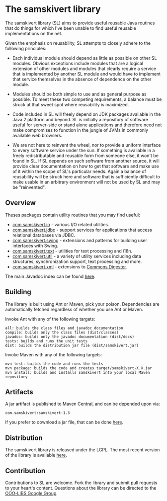 The samskivert library
======================

The samskivert library (SL) aims to provide useful reusable Java routines that
do things for which I've been unable to find useful reusable implementations on
the net.

Given the emphasis on reusability, SL attempts to closely adhere to the
following principles:

* Each individual module should depend as little as possible on other SL
  modules. Obvious exceptions include modules that are a logical extension of
  other modules and modules that clearly require a service that is implemented
  by another SL module and would have to implement that service themselves in
  the absence of dependence on the other module.

* Modules should be both simple to use and as general purpose as possible. To
  meet these two competing requirements, a balance must be struck at that sweet
  spot where reusability is maximized.

* Code included in SL will freely depend on JDK packages available in the Java
  2 platform and beyond. SL is initially a repository of software useful for
  server-side or stand alone applications and therefore need not make
  compromises to function in the jungle of JVMs in commonly available web
  browsers.

* We are not here to reinvent the wheel, nor to provide a uniform interface to
  every software service under the sun. If something is available in a freely
  redistributable and reusable form from someone else, it won't be found in SL.
  If SL depends on such software from another source, it will provide clear
  documentation on how to get that software and make use of it within the scope
  of SL's particular needs. Again a balance of reusability will be struck here
  and software that is sufficiently difficult to make usable in an arbitrary
  environment will not be used by SL and may be "reinvented".

Overview
--------

Theses packages contain utility routines that you may find useful:

* [com.samskivert.io] - various I/O related utilities.
* [com.samskivert.jdbc] - support services for applications that access
  relational databases via JDBC.
* [com.samskivert.swing] - extensions and patterns for building user interfaces
  with Swing.
* [com.samskivert.text] - utilities for text processing and i18n.
* [com.samskivert.util] - a variety of utility services including data
  structures, synchronization support, text processing and more.
* [com.samskivert.xml] - extensions to [Commons
  Digester](http://commons.apache.org/digester/).

The main Javadoc index can be found
[here](http://samskivert.github.com/samskivert/apidocs/).

Building
--------

The library is built using Ant or Maven, pick your poison. Dependencies are
automatically fetched regardless of whether you use Ant or Maven.

Invoke Ant with any of the following targets:

    all: builds the class files and javadoc documentation
    compile: builds only the class files (dist/classes)
    javadoc: builds only the javadoc documentation (dist/docs)
    tests: builds and runs the unit tests
    dist: builds the distribution jar file (dist/samskivert.jar)

Invoke Maven with any of the following targets:

    mvn test: builds the code and runs the tests
    mvn package: builds the code and creates target/samskivert-X.X.jar
    mvn install: builds and installs samskivert into your local Maven repository

Artifacts
---------

A jar artifact is published to Maven Central, and can be depended upon via:

    com.samskivert:samskivert:1.3

If you prefer to download a jar file, that can be done
[here](http://repo2.maven.org/maven2/com/samskivert/samskivert/).

Distribution
------------

The samskivert library is released under the LGPL. The most recent version of
the library is available [here](http://github.com/samskivert/samskivert/).

Contribution
------------

Contributions to SL are welcome. Fork the library and submit pull requests to
your heart's content. Questions about the library can be directed to the
[OOO-LIBS Google Group](https://groups.google.com/forum/#!forum/ooo-libs).

[com.samskivert.io]: http://samskivert.github.com/samskivert/apidocs/com/samskivert/io/package-summary.html
[com.samskivert.jdbc]: http://samskivert.github.com/samskivert/apidocs/com/samskivert/jdbc/package-summary.html
[com.samskivert.swing]: http://samskivert.github.com/samskivert/apidocs/com/samskivert/swing/package-summary.html
[com.samskivert.text]: http://samskivert.github.com/samskivert/apidocs/com/samskivert/text/package-summary.html
[com.samskivert.util]: http://samskivert.github.com/samskivert/apidocs/com/samskivert/util/package-summary.html
[com.samskivert.xml]: http://samskivert.github.com/samskivert/apidocs/com/samskivert/xml/package-summary.html
